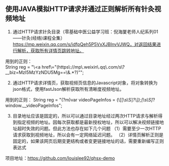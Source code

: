 ## 使用JAVA模拟HTTP请求并通过正则解析所有针灸视频地址

1. 通过HTTP请求针灸目录（零基础中医公益学习班：倪海厦老师人纪系列01——针灸(经络)课程全集）https://mp.weixin.qq.com/s/idfpQeh5P5VxXJBlnvVJWQ，对返回结果进行解析，获取所有详情页跳转地址。

用到的正则：        
String reg = "\\<a href\\=\"(https\\://mp\\.weixin\\.qq\\.com/s\\?__biz=MzI5MzYzNDU5Mg==\\&.*?)\"";

2. 通过HTTP请求详情页，获取视频页信息的Javascript对象，将对象转换为json格式，使用fastJson解析获取所有清晰度视频地址。

用到的正则：
String reg = "(?m)var videoPageInfos = (\\[[\\s\\S]*?\\]);[\\s\\S]*?window.__videoPageInfos";

3. 目录地址应该是固定的，所以可以通过目录地址经过两次HTTP请求与解析得到指定视频的地址。因每次获取都是最新授权地址，所以可以解决视频链接地址超时失效的问题。但此方法也存在如下几个问题
（1）需要至少一次HTTP请求获取到视频地址，所以会有一定网络延迟问题。
（2）详情页解析正则是固定的，如果该网页后期变更结构或者变更链接地址的话，需要重新编写正则表达式

项目地址：https://github.com/louislee92/qhsx-demo